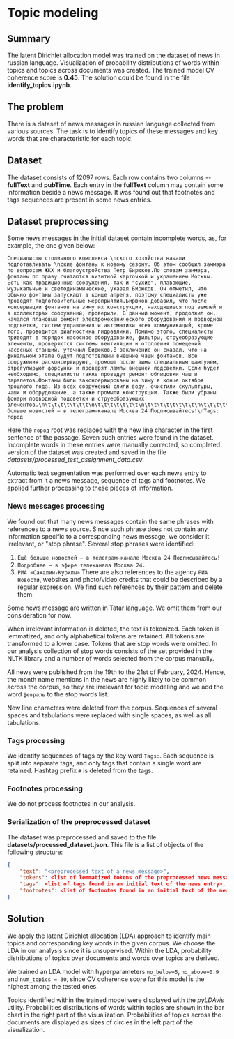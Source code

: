 # Topic modeling

## Summary

The latent Dirichlet allocation model was trained on the dataset of news in russian language. Visualization of probability distributions of words within topics and topics across documents was created. The trained model CV coherence score is **0.45**. The solution could be found in the file **identify_topics.ipynb**.

## The problem
There is a dataset of news messages in russian language collected from various sources. The task is to identify topics of these messages and key words that are characteristic for each topic.

## Dataset

The dataset consists of 12097 rows. Each row contains two columns -- **fullText** and **pubTime**. Each entry in the **fullText** column may contain some information beside a news message. It was found out that footnotes and tags sequences are present in some news entries.

## Dataset preprocessing

Some news messages in the initial dataset contain incomplete words, as, for example, the one given below:
```italic
Специалисты столичного комплекса \nского хозяйства начали подготавливать \nские фонтаны к новому сезону. Об этом сообщил заммэра по вопросам ЖКХ и благоустройства Петр Бирюков.По словам заммэра, фонтаны по праву считаются визитной карточкой и украшением Москвы. Есть как традиционные сооружения, так и "сухие", плавающие, музыкальные и светодинамические, указал Бирюков. Он отметил, что обычно фонтаны запускают в конце апреля, поэтому специалисты уже проводят подготовительные мероприятия.Бирюков добавил, что после консервации фонтанов на зиму их конструкции, находящиеся под землей и в коллекторах сооружений, проверили. В данный момент, продолжил он, начался плановый ремонт электромеханического оборудования и подводной подсветки, систем управления и автоматики всех коммуникаций, кроме того, проводится диагностика гидравлики. Помимо этого, специалисты приводят в порядок насосное оборудование, фильтры, струеобразующие элементы, проверяются системы вентиляции и отопления помещений насосных станций, уточнил Бирюков.В заключение он сказал, что на финальном этапе будут подготовлены внешние чаши фонтанов. Все сооружения расконсервируют, промоют после зимы специальным шампунем, отрегулируют форсунки и проверят лампы внешней подсветки. Если будет необходимо, специалисты также проведут ремонт облицовки чаш и парапетов.Фонтаны были законсервированы на зиму в конце октября прошлого года. Из всех сооружений слили воду, очистили скульптуры, чаши и оборудование, а также промыли конструкции. Также были убраны фонари подводной подсветки и струеобразующих элементов.\n\t\t\t\t\t\t\t\n\t\t\t\t\t\t\t\n\t\t\t\t\t\t\t\t\n\t\t\t\t\t\t\t\n\t\t\t\t\t\t\tЕщё больше новостей — в телеграм-канале Москва 24 Подписывайтесь!\nTags: город
```
Here the `город` root was replaced with the new line character in the first sentence of the passage. Seven such entries were found in the dataset. Incomplete words in these entries were manually corrected, so completed version of the dataset was created and saved in the file *datasets/processed_test_assignment_data.csv*.

Automatic text segmentation was performed over each news entry to extract from it a news message, sequence of tags and footnotes. We applied further processing to these pieces of information.

### News messages processing

We found out that many news messages contain the same phrases with references to a news source. Since such phrase does not contain any information specific to a corresponding news message, we consider it irrelevant, or "stop phrase". Several stop phrases were identified:
 1. `Ещё больше новостей — в телеграм-канале Москва 24 Подписывайтесь!`
 2. `Подробнее – в эфире телеканала Москва 24.`
 3. `РИА «Сахалин-Курилы»`
There are also references to the agency `РИА Новости`, websites and photo/video credits that could be described by a regular expression. We find such references by their pattern and delete them.

Some news message are written in Tatar language. We omit them from our consideration for now. 

When irrelevant information is deleted, the text is tokenized. Each token is lemmatized, and only alphabetical tokens are retained. All tokens are transformed to a lower case. Tokens that are stop words were omitted. In our analysis collection of stop words consists of the set provided in the NLTK library and a number of words selected from the corpus manually.

All news were published from the 19th to the 21st of February, 2024. Hence, the month name mentions in the news are highly likely to be common across the corpus, so they are irrelevant for topic modeling and we add the word `февраль` to the stop words list.

New line characters were deleted from the corpus. Sequences of several spaces and tabulations were replaced with single spaces, as well as all tabulations.

### Tags processing
We identify sequences of tags by the key word `Tags:`. Each sequence is split into separate tags, and only tags that contain a single word are retained. Hashtag prefix `#` is deleted from the tags.

### Footnotes processing

We do not process footnotes in our analysis.

### Serialization of the preprocessed dataset

The dataset was preprocessed and saved to the file **datasets/processed_dataset.json**. This file is a list of objects of the following structure:
```json
{
    "text": "<preprocessed text of a news message>", 
    "tokens": <list of lemmatized tokens of the preprocessed news message>, 
    "tags": <list of tags found in an initial text of the news entry>, 
    "footnotes": <list of footnotes found in an initial text of the news entry>
}
```

## Solution

We apply the latent Dirichlet allocation (LDA) approach to identify main topics and corresponding key words in the given corpus. We choose the LDA in our analysis since it is unsupervised. Within the LDA, probability distributions of topics over documents and words over topics are derived.

We trained an LDA model with hyperparameters `no_below=5`, `no_above=0.9` and `num_topics = 30`, since CV coherence score for this model is the highest among the tested ones.

Topics identified within the trained model were displayed with the *pyLDAvis* utility. Probabilities distributions of words within topics are shown in the bar chart in the right part of the visualization. Probabilities of topics across the documents are displayed as sizes of circles in the left part of the visualization.